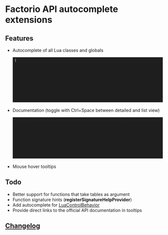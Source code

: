 # Factorio API autocomplete extensions

## Features

- Autocomplete of all Lua classes and globals

  ![autocomplete](images/autocomplete.gif)

- Documentation (toggle with Ctrl+Space between detailed and list view)

  ![documentation](images/documentation.gif)

- Mouse hover tooltips

## Todo

- Better support for functions that take tables as argument
- Function signature hints (**registerSignatureHelpProvider**)
- Add autocomplete for [LuaControlBehavior](http://lua-api.factorio.com/latest/LuaControlBehavior.html)
- Provide direct links to the official API documentation in tooltips

## [Changelog](CHANGELOG.md)
